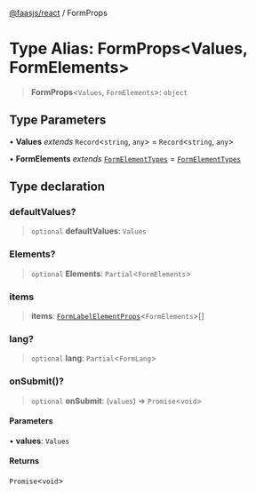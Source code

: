 [@faasjs/react](../README.md) / FormProps

# Type Alias: FormProps\<Values, FormElements\>

> **FormProps**\<`Values`, `FormElements`\>: `object`

## Type Parameters

• **Values** *extends* `Record`\<`string`, `any`\> = `Record`\<`string`, `any`\>

• **FormElements** *extends* [`FormElementTypes`](FormElementTypes.md) = [`FormElementTypes`](FormElementTypes.md)

## Type declaration

### defaultValues?

> `optional` **defaultValues**: `Values`

### Elements?

> `optional` **Elements**: `Partial`\<`FormElements`\>

### items

> **items**: [`FormLabelElementProps`](FormLabelElementProps.md)\<`FormElements`\>[]

### lang?

> `optional` **lang**: `Partial`\<`FormLang`\>

### onSubmit()?

> `optional` **onSubmit**: (`values`) => `Promise`\<`void`\>

#### Parameters

• **values**: `Values`

#### Returns

`Promise`\<`void`\>
